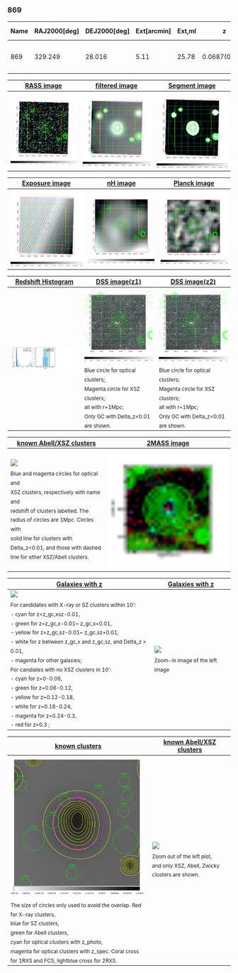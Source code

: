 <div STYLE="page-break-after: always;"></div>

### 869

|Name|RAJ2000[deg]|DEJ2000[deg] |Ext[arcmin]| Ext,ml | z | z_src| C|GC(XSZ,Delta_z<0.01)| GC(OPT,Delta_z<0.01)|GC| R_sig[arcmin] | R500[arcmin] | R500[Mpc]| CRsig[c/s] | CR500[c/s] |L500[1E44 erg/s]|F500[1E-12 erg/s/cm^2]| M500[1E14 Msun]|Tx[keV]|Cnt_sig|Beta|Rc[arcmin]|Comment|Alias|
|---|---|---|---|---|---|------|---|--------|---------|----------|---|---|---|---|---|---|---|---|---|---|---|---|---|---|
|869| 329.249| 28.016| 5.11| 25.78| 0.0687(0.005)| z1, z_xsz| B| F20, SPI| -| C, F20, SPI, W| 12.700| 7.868| 0.620| 0.069(0.029)| 0.065(0.028)| 0.118(0.033)| 1.030(0.291)| 0.72(0.11)| 1.79(0.16)| 51.7| 0.850(-0.153+0.106)| 6.276(-1.398+1.107)| -| t266|

|[RASS image](../image/869/869_img.pdf)|[filtered image](../image/869/869_fil.pdf)|[Segment image](../image/869/869_seg.pdf)|
|-------------------|--------------------|-------------------|
| <img src="../image/869/869_img.png" width="300">  | <img src="../image/869/869_fil.png" width="300">   | <img src="../image/869/869_seg.png" width="300">  |

|[Exposure image](../image/869/869_mex.pdf)| [nH image](../image/869/869_nh.pdf)| [Planck image](../image/869/869_p.pdf)|
|-------------------|--------------------|-------------------|
|<img src="../image/869/869_mex.png" width="300">   | <img src="../image/869/869_nh.png" width="300">    | <img src="../image/869/869_p.png" width="300"> |

|[Redshift Histogram](../image/869/869_zg.pdf) | [DSS image(z1)](../image/869/869_dss_z1.pdf)      |  [DSS image(z2)](../image/869/869_dss_z2.pdf)    |
|-------------------|--------------------|-------------------|
|<img src="../image/869/869_zg.png" width="300"> |<img src="../image/869/869_dss_z1.png" width="300"> <sub><br>Blue circle for optical clusters; <br>Magenta circle for XSZ clusters; <br>all with r=1Mpc; <br>Only GC with Delta_z<0.01 are shown. </sub>| <img src="../image/869/869_dss_z2.png" width="300"><sub><br>Blue circle for optical clusters; <br>Magenta circle for XSZ clusters; <br>all with r=1Mpc; <br>Only GC with Delta_z<0.01 are shown. </sub> |

|[known Abell/XSZ clusters](../image/869/869_m.pdf) | [2MASS image](../image/869/869_2mass.pdf)      |
|-------------------|-------------------|
|<img src=../image/869/869_m.png width="300"> <br><sub>Blue and magenta circles for optical and <br>XSZ clusters, respectively with name and <br>redshift of clusters labelled. The <br>radius of circles are 1Mpc. Circles with <br>solid line for clusters with <br>Delta_z<0.01, and those with dashed <br>line for other XSZ/Abell clusters.        </sub>|<img src="../image/869/869_2mass.png" width="300">  |

|[Galaxies with z](../image/869/869_opt_ned.pdf) |[Galaxies with z](../image/869/869_opt_ned_zoom.pdf) |
|-------------------|-------------------|
| <img src=../image/869/869_opt_ned.png width="300"> <br><sub> For candidates with X-ray or SZ clusters within 10': <br> - cyan for z<z_gc,xsz-0.01, <br> - green for z=z_gc,x-0.01~ z_gc,x+0.01, <br> - yellow for z=z_gc,sz-0.01~ z_gc,sz+0.01, <br> - white for z between z_gc,x and z_gc,sz, and Delta_z > 0.01, <br> - magenta for other galaxies; <br>For candiates with no XSZ clusters in 10': <br> - cyan for z=0-0.06, <br> - green for z=0.06-0.12, <br> - yellow for z=0.12-0.18, <br> - white for z=0.18-0.24, <br> - magenta for z=0.24-0.3, <br> - red for z>0.3 ;  </sub>|<img src=../image/869/869_opt_ned_zoom.png width="300">  <br><sub> Zoom-in image of the left image</sub>|

|[known clusters](../image/869/869_gc.pdf) |[known Abell/XSZ clusters](../image/869/869_gc_large.pdf) |
|-------------------|-------------------|
| <img src=../image/869/869_gc.png width="300"> <br><sub> The size of circles only used to avoid the overlap. Red for X-ray clusters, <br> blue for SZ clusters, <br> green for Abell clusters, <br> cyan for optical clusters with z_photo, <br> magenta for optical clusters with z_spec. Coral cross for 1RXS and FCS, lightblue cross for 2RXS. </sub>|<img src=../image/869/869_gc_large.png width="300"> <br><sub> Zoom out of the left plot, <br> and only XSZ, Abell, Zwicky clusters are shown. </sub> |



